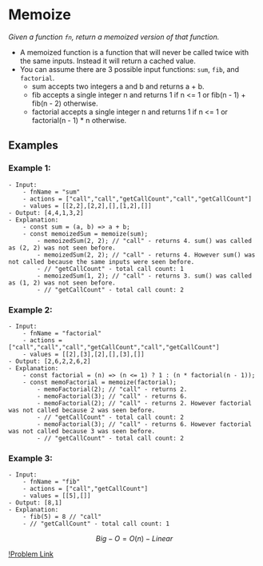 # Memoize

_Given a function `fn`, return a memoized version of that function._

- A memoized function is a function that will never be called twice with the same inputs. Instead it will return a cached value.
- You can assume there are 3 possible input functions: `sum`, `fib`, and `factorial`.
  - sum accepts two integers a and b and returns a + b.
  - fib accepts a single integer n and returns 1 if n <= 1 or fib(n - 1) + fib(n - 2) otherwise.
  - factorial accepts a single integer n and returns 1 if n <= 1 or factorial(n - 1) \* n otherwise.

## Examples

### Example 1:

```
- Input:
    - fnName = "sum"
    - actions = ["call","call","getCallCount","call","getCallCount"]
    - values = [[2,2],[2,2],[],[1,2],[]]
- Output: [4,4,1,3,2]
- Explanation:
    - const sum = (a, b) => a + b;
    - const memoizedSum = memoize(sum);
        - memoizedSum(2, 2); // "call" - returns 4. sum() was called as (2, 2) was not seen before.
        - memoizedSum(2, 2); // "call" - returns 4. However sum() was not called because the same inputs were seen before.
        - // "getCallCount" - total call count: 1
        - memoizedSum(1, 2); // "call" - returns 3. sum() was called as (1, 2) was not seen before.
        - // "getCallCount" - total call count: 2
```

### Example 2:

```
- Input:
    - fnName = "factorial"
    - actions = ["call","call","call","getCallCount","call","getCallCount"]
    - values = [[2],[3],[2],[],[3],[]]
- Output: [2,6,2,2,6,2]
- Explanation:
    - const factorial = (n) => (n <= 1) ? 1 : (n * factorial(n - 1));
    - const memoFactorial = memoize(factorial);
        - memoFactorial(2); // "call" - returns 2.
        - memoFactorial(3); // "call" - returns 6.
        - memoFactorial(2); // "call" - returns 2. However factorial was not called because 2 was seen before.
        - // "getCallCount" - total call count: 2
        - memoFactorial(3); // "call" - returns 6. However factorial was not called because 3 was seen before.
        - // "getCallCount" - total call count: 2
```

### Example 3:

```
- Input:
    - fnName = "fib"
    - actions = ["call","getCallCount"]
    - values = [[5],[]]
- Output: [8,1]
- Explanation:
    - fib(5) = 8 // "call"
    - // "getCallCount" - total call count: 1

```

$$Big-O = O(n) - Linear$$

[!Problem Link](https://leetcode.com/problems/memoize/description/?envType=study-plan-v2&envId=30-days-of-javascript)
